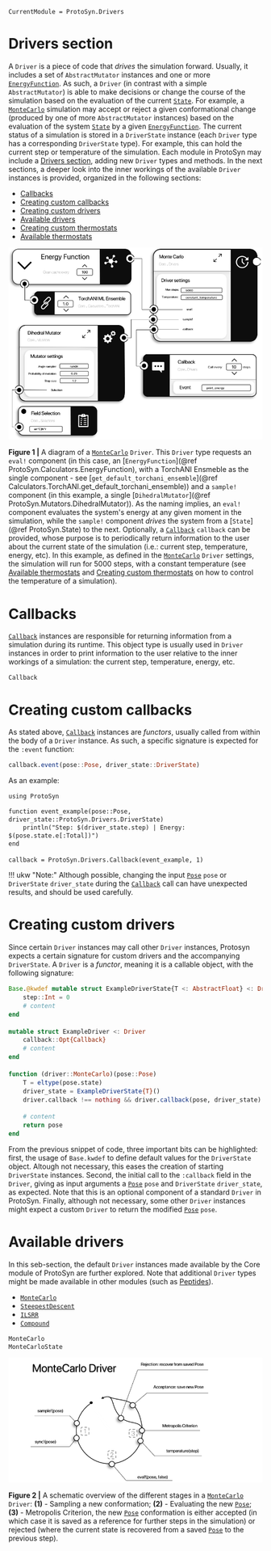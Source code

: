 ```@meta
CurrentModule = ProtoSyn.Drivers
```

# Drivers section

A `Driver` is a piece of code that _drives_ the simulation forward. Usually, it includes a set of `AbstractMutator` instances and one or more [`EnergyFunction`](@ref). As such, a `Driver` (in contrast with a simple `AbstractMutator`) is able to make decisions or change the course of the simulation based on the evaluation of the current [`State`](@ref). For example, a [`MonteCarlo`](@ref) simulation may accept or reject a given conformational change (produced by one of more `AbstractMutator` instances) based on the evaluation of the system [`State`](@ref) by a given [`EnergyFunction`](@ref). The current status of a simulation is stored in a `DriverState` instance (each `Driver` type has a corresponding `DriverState` type). For example, this can hold the current step or temperature of the simulation. Each module in ProtoSyn may include a [Drivers section](@ref), adding new `Driver` types and methods. In the next sections, a deeper look into the inner workings of the available `Driver` instances is provided, organized in the following sections:

+ [Callbacks](@ref)
+ [Creating custom callbacks](@ref)
+ [Creating custom drivers](@ref)
+ [Available drivers](@ref)
+ [Creating custom thermostats](@ref)
+ [Available thermostats](@ref)

![ProtoSyn driver](../../../assets/ProtoSyn-driver.png)

**Figure 1 |** A diagram of a [`MonteCarlo`](@ref) `Driver`. This `Driver` type
requests an `eval!` component (in this case, an [`EnergyFunction`](@ref ProtoSyn.Calculators.EnergyFunction), with a TorchANI Ensmeble as the single component - see [`get_default_torchani_ensemble`](@ref Calculators.TorchANI.get_default_torchani_ensemble)) and a `sample!` component (in this example, a single [`DihedralMutator`](@ref ProtoSyn.Mutators.DihedralMutator)). As the naming implies, an `eval!` component evaluates the system's energy at any given moment in the simulation, while the `sample!` component _drives_ the system from a [`State`](@ref ProtoSyn.State) to the next. Optionally, a [`Callback`](@ref) `callback` can be provided, whose purpose is to periodically return information to the user about the current state of the simulation (i.e.: current step, temperature, energy, etc). In this example, as defined in the [`MonteCarlo`](@ref) `Driver` settings, the simulation will run for 5000 steps, with a constant temperature (see [Available thermostats](@ref) and [Creating custom thermostats](@ref) on how to control the temperature of a simulation).

# Callbacks

[`Callback`](@ref) instances are responsible for returning information from a simulation during its runtime. This object type is usually used in `Driver` instances in order to print information to the user relative to the inner workings of a simulation: the current step, temperature, energy, etc.

```@docs
Callback
```

# Creating custom callbacks

As stated above, [`Callback`](@ref) instances are _functors_, usually called from within the body of a `Driver` instance. As such, a specific signature is expected for the `:event` function:

```julia
callback.event(pose::Pose, driver_state::DriverState)
```

As an example:

```@setup callbacks
using ProtoSyn
```

```@repl callbacks
function event_example(pose::Pose, driver_state::ProtoSyn.Drivers.DriverState)
    println("Step: $(driver_state.step) | Energy: $(pose.state.e[:Total])")
end

callback = ProtoSyn.Drivers.Callback(event_example, 1)
```

!!! ukw "Note:"
    Although possible, changing the input [`Pose`](@ref) `pose` or `DriverState` `driver_state` during the [`Callback`](@ref) call can have unexpected results, and should be used carefully.

# Creating custom drivers

Since certain `Driver` instances may call other `Driver` instances, Protosyn expects a certain signature for custom drivers and the accompanying `DriverState`. A `Driver` is a _functor_, meaning it is a callable object, with the following signature:

```julia
Base.@kwdef mutable struct ExampleDriverState{T <: AbstractFloat} <: DriverState
    step::Int = 0
    # content
end

mutable struct ExampleDriver <: Driver
    callback::Opt{Callback}
    # content
end

function (driver::MonteCarlo)(pose::Pose)
    T = eltype(pose.state)
    driver_state = ExampleDriverState{T}()
    driver.callback !== nothing && driver.callback(pose, driver_state)

    # content
    return pose
end
```

From the previous snippet of code, three important bits can be highlighted: first, the usage of `Base.kwdef` to define default values for the `DriverState` object. Altough not necessary, this eases the creation of starting `DriverState` instances. Second, the initial call to the `:callback` field in the `Driver`, giving as input arguments a [`Pose`](@ref) `pose` and `DriverState` `driver_state`, as expected. Note that this is an optional component of a standard `Driver` in ProtoSyn. Finally, although not necessary, some other `Driver` instances might expect a custom `Driver` to return the modified [`Pose`](@ref) `pose`.

# Available drivers

In this seb-section, the default `Driver` instances made available by the Core module of ProtoSyn are further explored. Note that additional `Driver` types might be made available in other modules (such as [Peptides](@ref)).

+ [`MonteCarlo`](@ref)
+ [`SteepestDescent`](@ref)
+ [`ILSRR`](@ref)
+ [`Compound`](@ref)

```@docs
MonteCarlo
MonteCarloState
```

![ProtoSyn monte-carlo-driver](../../../assets/ProtoSyn-monte-carlo-driver.png)

**Figure 2 |** A schematic overview of the different stages in a [`MonteCarlo`](@ref) `Driver`: **(1)** - Sampling a new conformation; **(2)** - Evaluating the new [`Pose`](@ref); **(3)** - Metropolis Criterion, the new [`Pose`](@ref) conformation is either accepted (in which case it is saved as a reference for further steps in the simulation) or rejected (where the current state is recovered from a saved [`Pose`](@ref) to the previous step).